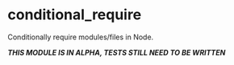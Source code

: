 # conditional_require

Conditionally require modules/files in Node.

***THIS MODULE IS IN ALPHA, TESTS STILL NEED TO BE WRITTEN***
